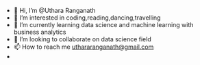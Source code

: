 - 👋 Hi, I’m @Uthara Ranganath
- 👀 I’m interested in coding,reading,dancing,travelling
- 🌱 I’m currently learning data science and machine learning with business analytics
- 💞️ I’m looking to collaborate on data science field
- 📫 How to reach me uthararanganath@gmail.com
- 

<!---
Uthara23/Uthara23 is a ✨ special ✨ repository because its `README.md` (this file) appears on your GitHub profile.
You can click the Preview link to take a look at your changes.
---> 

